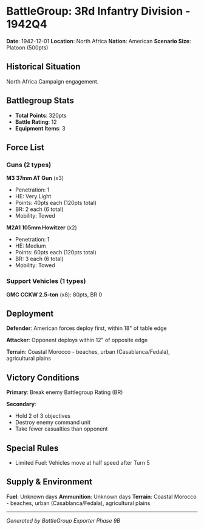# BattleGroup: 3Rd Infantry Division - 1942Q4

**Date**: 1942-12-01
**Location**: North Africa
**Nation**: American
**Scenario Size**: Platoon (500pts)

## Historical Situation

North Africa Campaign engagement.

## Battlegroup Stats

- **Total Points**: 320pts
- **Battle Rating**: 12
- **Equipment Items**: 3

## Force List

### Guns (2 types)

**M3 37mm AT Gun** (x3)
- Penetration: 1
- HE: Very Light
- Points: 40pts each (120pts total)
- BR: 2 each (6 total)
- Mobility: Towed

**M2A1 105mm Howitzer** (x2)
- Penetration: 1
- HE: Medium
- Points: 60pts each (120pts total)
- BR: 3 each (6 total)
- Mobility: Towed

### Support Vehicles (1 types)

**GMC CCKW 2.5-ton** (x8): 80pts, BR 0

## Deployment

**Defender**: American forces deploy first, within 18" of table edge

**Attacker**: Opponent deploys within 12" of opposite edge

**Terrain**: Coastal Morocco - beaches, urban (Casablanca/Fedala), agricultural plains

## Victory Conditions

**Primary**: Break enemy Battlegroup Rating (BR)

**Secondary**:
- Hold 2 of 3 objectives
- Destroy enemy command unit
- Take fewer casualties than opponent

## Special Rules

- Limited Fuel: Vehicles move at half speed after Turn 5

## Supply & Environment

**Fuel**: Unknown days
**Ammunition**: Unknown days
**Terrain**: Coastal Morocco - beaches, urban (Casablanca/Fedala), agricultural plains

---

*Generated by BattleGroup Exporter Phase 9B*
